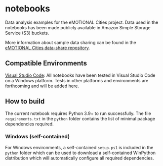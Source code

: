 # notebooks

Data analysis examples for the eMOTIONAL Cities project. Data used in the notebooks has been made publicly available in Amazon Simple Storage Service (S3) buckets.

More information about sample data sharing can be found in the [eMOTIONAL Cities data-share repository](https://github.com/emotional-cities/data-share).

## Compatible Environments

[Visual Studio Code](https://code.visualstudio.com/): All notebooks have been tested in Visual Studio Code on a Windows platform. Tests in other platforms and environments are forthcoming and will be added here.

## How to build

The current notebook requires Python 3.9+ to run successfully. The file `requirements.txt` in the `python` folder contains the list of minimal package dependencies required.

### Windows (self-contained)

For Windows environments, a self-contained `setup.ps1` is included in the `python` folder which can be used to download a self-contained WinPython distribution which will automatically configure all required dependencies.
